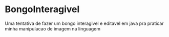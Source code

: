 # BongoInteragivel
Uma tentativa de fazer um bongo interagivel e editavel em java pra praticar minha manipulacao de imagem na linguagem

